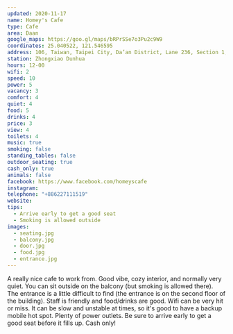 ```yaml
---
updated: 2020-11-17
name: Homey's Cafe
type: Cafe
area: Daan
google_maps: https://goo.gl/maps/bRPrSSe7o3Pu2c9W9
coordinates: 25.040522, 121.546595
address: 106, Taiwan, Taipei City, Da’an District, Lane 236, Section 1, Dunhua South Road, 36號騷豆花樓上2樓
station: Zhongxiao Dunhua
hours: 12-00
wifi: 2
speed: 10
power: 5
vacancy: 3
comfort: 4
quiet: 4
food: 5
drinks: 4
price: 3
view: 4
toilets: 4
music: true
smoking: false
standing_tables: false
outdoor_seating: true
cash_only: true
animals: false
facebook: https://www.facebook.com/homeyscafe
instagram: 
telephone: "+886227111519"
website: 
tips:
  - Arrive early to get a good seat
  - Smoking is allowed outside
images:
  - seating.jpg
  - balcony.jpg
  - door.jpg
  - food.jpg
  - entrance.jpg
---
```


A really nice cafe to work from. Good vibe, cozy interior, and normally very quiet. You can sit outside on the balcony (but smoking is allowed there). The entrance is a little difficult to find (the entrance is on the second floor of the building). Staff is friendly and food/drinks are good. Wifi can be very hit or miss. It can be slow and unstable at times, so it's good to have a backup mobile hot spot. Plenty of power outlets. Be sure to arrive early to get a good seat before it fills up. Cash only!
